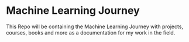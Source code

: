 # Machine Learning Journey
This Repo will be containing the Machine Learning Journey with projects, courses, books and more as a documentation for my work in the field.
